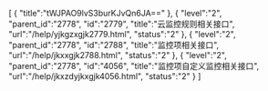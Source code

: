 [
	{
		"title":"tWJPAO9lvS3burKJvQn6JA=="
	},
	{
		"level":"2",
		"parent_id":"2778",
		"id":"2779",
		"title":"云监控规则相关接口",
		"url":"/help/yjkgzxgjk2779.html",
		"status":"2"
	},
	{
		"level":"2",
		"parent_id":"2778",
		"id":"2788",
		"title":"监控项相关接口",
		"url":"/help/jkxxgjk2788.html",
		"status":"2"
	},
	{
		"level":"2",
		"parent_id":"2778",
		"id":"4056",
		"title":"监控项自定义监控相关接口",
		"url":"/help/jkxzdyjkxgjk4056.html",
		"status":"2"
	}
]